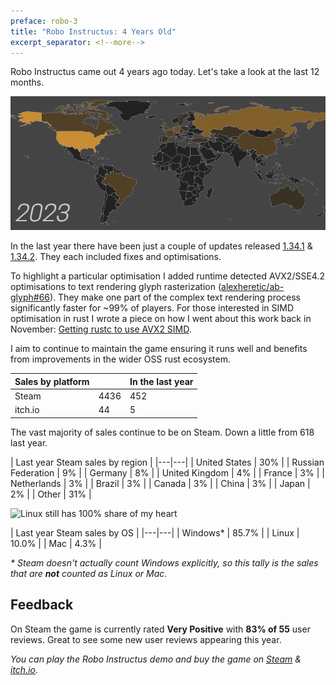 ```yaml
---
preface: robo-3
title: "Robo Instructus: 4 Years Old"
excerpt_separator: <!--more-->
---
```

Robo Instructus came out 4 years ago today. Let's take a look at the last 12 months.

![](/assets/2023-07-16/sales-heatmap.png "Steam sales heatmap")
<!--more-->

In the last year there have been just a couple of updates released [1.34.1](https://github.com/big-ab-games/robo-instructus/releases/tag/1.34.1) & [1.34.2](https://github.com/big-ab-games/robo-instructus/releases/tag/1.34.2). They each included fixes and optimisations.

To highlight a particular optimisation I added runtime detected AVX2/SSE4.2 optimisations to text rendering glyph rasterization ([alexheretic/ab-glyph#66](https://github.com/alexheretic/ab-glyph/pull/66)). They make one part of the complex text rendering process significantly faster for ~99% of players. For those interested in SIMD optimisation in rust I wrote a piece on how I went about this work back in November: [Getting rustc to use AVX2 SIMD](https://alexheretic.github.io/posts/auto-avx2/).

I aim to continue to maintain the game ensuring it runs well and benefits from improvements in the wider OSS rust ecosystem.

| Sales by platform |  | In the last year |
|---|---|---|
| Steam | 4436 | 452 |
| itch.io | 44 | 5 |

The vast majority of sales continue to be on Steam. Down a little from 618 last year.

| Last year Steam sales by region |
|---|---|
| United States | 30% |
| Russian Federation | 9% |
| Germany | 8% |
| United Kingdom | 4% |
| France | 3% |
| Netherlands | 3% |
| Brazil | 3% |
| Canada | 3% |
| China | 3% |
| Japan | 2% |
| Other | 31% |

![](/assets/2020-07-16/os.jpg "Linux still has 100% share of my heart")

| Last year Steam sales by OS |
|---|---|
| Windows* | 85.7% |
| Linux | 10.0% |
| Mac | 4.3% |

_* Steam doesn't actually count Windows explicitly, so this tally is the sales that are **not** counted as Linux or Mac._

## Feedback
On Steam the game is currently rated **Very Positive** with **83% of 55** user reviews. Great to see some new user reviews appearing this year.

_You can play the Robo Instructus demo and buy the game on [Steam](https://store.steampowered.com/app/1032170) & [itch.io](https://bigabgames.itch.io/robo-instructus)._
